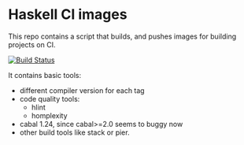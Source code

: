 # Haskell CI images

This repo contains a script that builds, and pushes images for building projects on CI.

[![Build Status](https://travis-ci.org/mgajda/haskell-build-images.svg?branch=master)](https://travis-ci.org/mgajda/haskell-build-images)

It contains basic tools:
* different compiler version for each tag
* code quality tools:
  - hlint
  - homplexity
* cabal 1.24, since cabal>=2.0 seems to buggy now
* other build tools like stack or pier.


